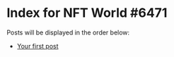 # Index for NFT World #6471
Posts will be displayed in the order below:

- [Your first post](./001-first.md)

